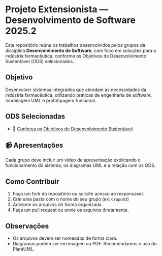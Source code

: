 # Projeto Extensionista — Desenvolvimento de Software 2025.2

Este repositório reúne os trabalhos desenvolvidos pelos grupos da disciplina **Desenvolvimento de Software**, com foco em soluções para a indústria farmacêutica, conforme os Objetivos de Desenvolvimento Sustentável (ODS) selecionados.

## Objetivo
Desenvolver sistemas integrados que atendam às necessidades da indústria farmacêutica, utilizando práticas de engenharia de software, modelagem UML e prototipagem funcional.

## ODS Selecionadas
- 🔗 [Conheça os Objetivos de Desenvolvimento Sustentável](https://brasil.un.org/pt-br/sdgs)

## 📹 Apresentações
Cada grupo deve incluir um vídeo de apresentação explicando o funcionamento do sistema, os diagramas UML e a relação com os ODS.

## Como Contribuir

1. Faça um fork do repositório ou solicite acesso ao responsável.
2. Crie uma pasta com o nome do seu grupo (ex: `Grupo03`)
3. Adicione os arquivos de forma organizada.
4. Faça um pull request ou envie os arquivos diretamente.

## Observações
- Os arquivos devem ser nomeados de forma clara.
- Diagramas podem ser em imagem ou PDF. Recomendamos o uso do PlantUML.



